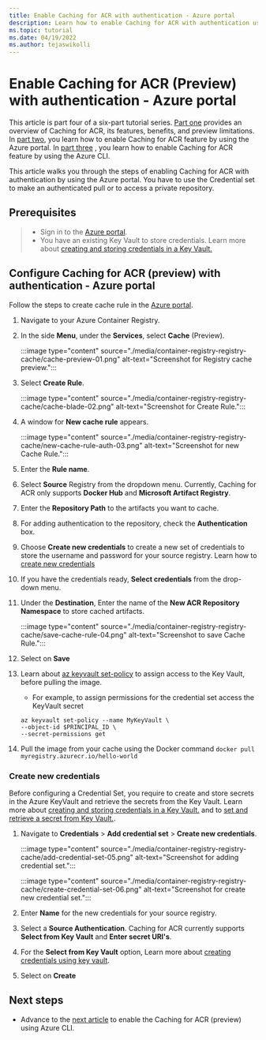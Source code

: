 ```yaml
---
title: Enable Caching for ACR with authentication - Azure portal
description: Learn how to enable Caching for ACR with authentication using Azure portal.
ms.topic: tutorial
ms.date: 04/19/2022
ms.author: tejaswikolli
---
```


# Enable Caching for ACR (Preview) with authentication - Azure portal

This article is part four of a six-part tutorial series. [Part one](tutorial-registry-cache.md) provides an overview of Caching for ACR, its features, benefits, and preview limitations. In [part two](tutorial-enable-registry-cache.md), you learn how to enable Caching for ACR feature by using the Azure portal. In [part three](tutorial-enable-registry-cache-cli.md) , you learn how to enable Caching for ACR feature by using the Azure CLI.

This article walks you through the steps of enabling Caching for ACR with authentication by using the Azure portal. You have to use the Credential set to make an authenticated pull or to access a private repository.

## Prerequisites

>* Sign in to the [Azure portal](https://ms.portal.azure.com/). 
>* You have an existing Key Vault to store credentials. Learn more about [creating and storing credentials in a Key Vault.][create-and-store-keyvault-credentials]

## Configure Caching for ACR (preview) with authentication - Azure portal

Follow the steps to create cache rule in the [Azure portal](https://portal.azure.com). 

1. Navigate to your Azure Container Registry. 

2. In the side **Menu**, under the **Services**, select **Cache** (Preview).


    :::image type="content" source="./media/container-registry-registry-cache/cache-preview-01.png" alt-text="Screenshot for Registry cache preview.":::


3. Select **Create Rule**.


    :::image type="content" source="./media/container-registry-registry-cache/cache-blade-02.png" alt-text="Screenshot for Create Rule.":::


4. A window for **New cache rule** appears.


    :::image type="content" source="./media/container-registry-registry-cache/new-cache-rule-auth-03.png" alt-text="Screenshot for new Cache Rule.":::


5. Enter the **Rule name**.

6. Select **Source** Registry from the dropdown menu. Currently, Caching for ACR only supports **Docker Hub** and **Microsoft Artifact Registry**. 

7. Enter the **Repository Path** to the artifacts you want to cache.

8. For adding authentication to the repository, check the **Authentication** box. 

9. Choose **Create new credentials** to create a new set of credentials to store the username and password for your source registry. Learn how to [create new credentials](tutorial-enable-registry-cache-auth.md#create-new-credentials)

10. If you have the credentials ready, **Select credentials** from the drop-down menu.

11. Under the **Destination**, Enter the name of the **New ACR Repository Namespace** to store cached artifacts.


    :::image type="content" source="./media/container-registry-registry-cache/save-cache-rule-04.png" alt-text="Screenshot to save Cache Rule.":::


12. Select on **Save** 

13. Learn about [az keyvault set-policy][az-keyvault-set-policy] to assign access to the Key Vault, before pulling the image.

    - For example, to assign permissions for the credential set access the KeyVault secret

    ```azurecli-interactive
    az keyvault set-policy --name MyKeyVault \
    --object-id $PRINCIPAL_ID \
    --secret-permissions get
    ```

14. Pull the image from your cache using the Docker command `docker pull myregistry.azurecr.io/hello-world`

### Create new credentials

Before configuring a Credential Set, you require to create and store secrets in the Azure KeyVault and retrieve the secrets from the Key Vault. Learn more about [creating and storing credentials in a Key Vault.][create-and-store-keyvault-credentials] and to [set and retrieve a secret from Key Vault.][set-and-retrieve-a-secret].

1. Navigate to **Credentials** > **Add credential set** > **Create new credentials**.


    :::image type="content" source="./media/container-registry-registry-cache/add-credential-set-05.png" alt-text="Screenshot for adding credential set.":::


    :::image type="content" source="./media/container-registry-registry-cache/create-credential-set-06.png" alt-text="Screenshot for create new credential set.":::


1. Enter **Name** for the new credentials for your source registry.

1. Select a **Source Authentication**. Caching for ACR currently supports **Select from Key Vault** and **Enter secret URI's**.

1. For the  **Select from Key Vault** option, Learn more about [creating credentials using key vault][create-and-store-keyvault-credentials]. 

1. Select on **Create**

## Next steps

* Advance to the [next article](tutorial-enable-registry-cache-cli.md) to enable the Caching for ACR (preview) using Azure CLI.

<!-- LINKS - External -->
[create-and-store-keyvault-credentials]: ../key-vault/secrets/quick-create-portal.md#add-a-secret-to-key-vault
[set-and-retrieve-a-secret]: ../key-vault/secrets/quick-create-portal.md#retrieve-a-secret-from-key-vault
[az-keyvault-set-policy]: ../key-vault/general/assign-access-policy.md#assign-an-access-policy